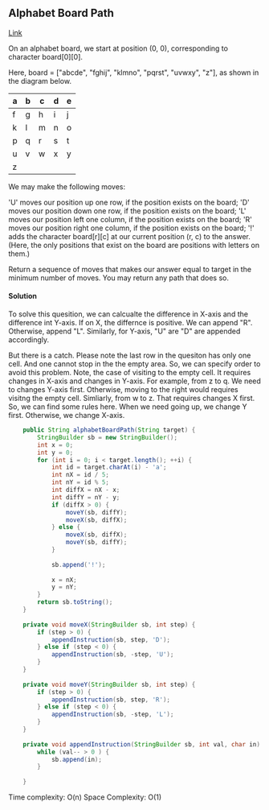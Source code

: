 ## Alphabet Board Path

[Link](https://leetcode.com/problems/alphabet-board-path/)

On an alphabet board, we start at position (0, 0), corresponding to character board[0][0].

Here, board = ["abcde", "fghij", "klmno", "pqrst", "uvwxy", "z"], as shown in the diagram below.

| a | b | c | d | e |
|---|---|---|---|---|
| f | g | h | i | j |
| k | l | m | n | o |
| p | q | r | s | t |
| u | v | w | x | y |
| z |   |   |   |   |

We may make the following moves:

'U' moves our position up one row, if the position exists on the board;
'D' moves our position down one row, if the position exists on the board;
'L' moves our position left one column, if the position exists on the board;
'R' moves our position right one column, if the position exists on the board;
'!' adds the character board[r][c] at our current position (r, c) to the answer.
(Here, the only positions that exist on the board are positions with letters on them.)

Return a sequence of moves that makes our answer equal to target in the minimum number of moves.  You may return any path that does so.

#### Solution

To solve this quesition, we can calcualte the difference in X-axis and the difference int Y-axis. If on X, the differnce is positive. We can append "R". Otherwise, append "L". Similarly, for Y-axis, "U" are "D" are appended accordingly.

But there is a catch. Please note the last row in the quesiton has only one cell. And one cannot stop in the the empty area. So, we can specify order to avoid this problem. Note, the case of visiting to the empty cell. It requires changes in X-axis and changes in Y-axis. For example, from z to q. We need to changes Y-axis first. Otherwise, moving to the right would requires visitng the empty cell. Simliarly, from w to z. That requires changes X first. So, we can find some rules here. When we need going up, we change Y first. Otherwise, we change X-axis.

```java
    public String alphabetBoardPath(String target) {
        StringBuilder sb = new StringBuilder();
        int x = 0;
        int y = 0;
        for (int i = 0; i < target.length(); ++i) {
            int id = target.charAt(i) - 'a';
            int nX = id / 5;
            int nY = id % 5;
            int diffX = nX - x;
            int diffY = nY - y;
            if (diffX > 0) {
                moveY(sb, diffY);
                moveX(sb, diffX);
            } else {
                moveX(sb, diffX);
                moveY(sb, diffY);
            }
            
            sb.append('!');
            
            x = nX;
            y = nY;
        }
        return sb.toString();
    }
    
    private void moveX(StringBuilder sb, int step) {
        if (step > 0) {
            appendInstruction(sb, step, 'D');
        } else if (step < 0) {
            appendInstruction(sb, -step, 'U');
        }
    }
    
    private void moveY(StringBuilder sb, int step) {
        if (step > 0) {
            appendInstruction(sb, step, 'R');
        } else if (step < 0) {
            appendInstruction(sb, -step, 'L');
        }
    }
    
    private void appendInstruction(StringBuilder sb, int val, char in) {
        while (val-- > 0 ) {
            sb.append(in);
        }
        
    }
```
Time complexity: O(n)
Space Complexity: O(1)